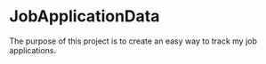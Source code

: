 # JobApplicationData
The purpose of this project is to create an easy way to track my job applications. 
